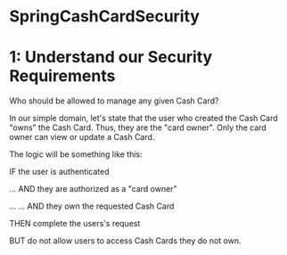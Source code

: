 # SpringCashCardSecurity
# 1: Understand our Security Requirements
Who should be allowed to manage any given Cash Card?

In our simple domain, let's state that the user who created the Cash Card "owns" the Cash Card. Thus, they are the "card owner". Only the card owner can view or update a Cash Card.

The logic will be something like this:

IF the user is authenticated

... AND they are authorized as a "card owner"

... ... AND they own the requested Cash Card

THEN complete the users's request

BUT do not allow users to access Cash Cards they do not own.
